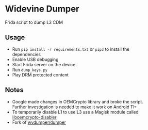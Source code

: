 # Widevine Dumper

Frida script to dump L3 CDM

## Usage

* Run `pip install -r requirements.txt` or `pip3` to install the dependencies
* Enable USB debugging
* Start Frida server on the device
* Run `dump_keys.py`
* Play DRM protected content

## Notes

* Google made changes in OEMCrypto library and broke the script. Further investigation is needed to make it work on Android 11+
* To temporarily disable L1 to use L3 use a Magisk module called [liboemcrypto-disabler](https://github.com/umylive/liboemcrypto-disabler)
* Fork of [wvdumper/dumper](https://github.com/wvdumper/dumper)
